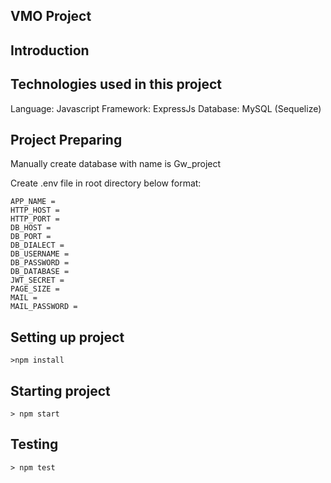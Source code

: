 ## VMO Project

## Introduction

## Technologies used in this project

Language: Javascript
Framework: ExpressJs
Database: MySQL (Sequelize)

## Project Preparing

Manually create database with name is Gw_project

Create .env file in root directory below format:

```
APP_NAME =
HTTP_HOST =
HTTP_PORT =
DB_HOST =
DB_PORT =
DB_DIALECT =
DB_USERNAME =
DB_PASSWORD =
DB_DATABASE =
JWT_SECRET =
PAGE_SIZE =
MAIL =
MAIL_PASSWORD =

```

## Setting up project

```shell
>npm install
```

## Starting project

```shell
> npm start
```

## Testing

```shell
> npm test
```
